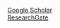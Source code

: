 

[Google Scholar](https://scholar.google.com/citations?user=knbysawAAAAJ&hl=zh-CN)  
[ResearchGate](https://www.researchgate.net/profile/Huixin-Zhong)

